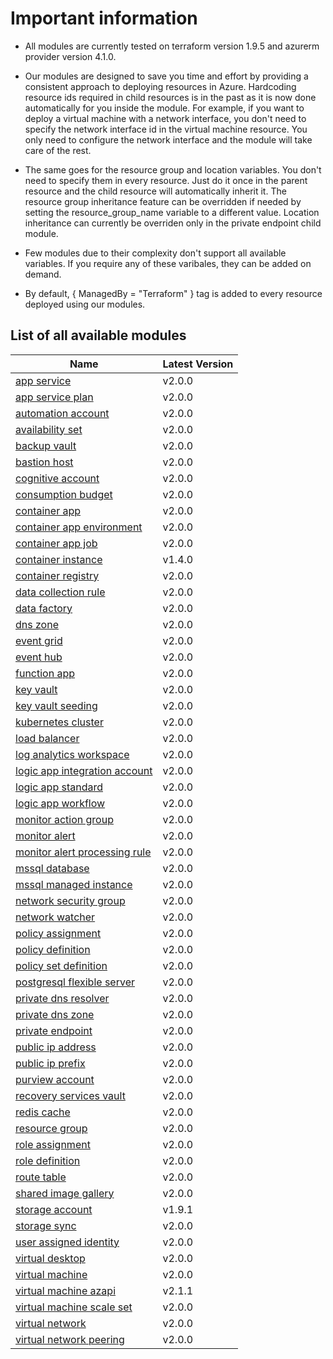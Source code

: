 # Important information
* All modules are currently tested on terraform version 1.9.5 and azurerm provider version 4.1.0.

* Our modules are designed to save you time and effort by providing a consistent approach to deploying resources in Azure. Hardcoding resource ids required in child resources is in the past as it is now done automatically for you inside the module. For example, if you want to deploy a virtual machine with a network interface, you don't need to specify the network interface id in the virtual machine resource. You only need to configure the network interface and the module will take care of the rest.

* The same goes for the resource group and location variables. You don't need to specify them in every resource. Just do it once in the parent resource and the child resource will automatically inherit it. The resource group inheritance feature can be overridden if needed by setting the resource_group_name variable to a different value. Location inheritance can currently be overriden only in the private endpoint child module.

* Few modules due to their complexity don't support all available variables. If you require any of these varibales, they can be added on demand.

* By default, { ManagedBy = "Terraform" } tag is added to every resource deployed using our modules.

## List of all available modules


| Name | Latest Version |
| ---- | -------------- |
| [app service](./app-service/README.md) | v2.0.0 |
| [app service plan](./app-service-plan/README.md) | v2.0.0 |
| [automation account](./automation-account/README.md) | v2.0.0 |
| [availability set](./availability-set/README.md) | v2.0.0 |
| [backup vault](./backup-vault/README.md) | v2.0.0 |
| [bastion host](./bastion-host/README.md) | v2.0.0 |
| [cognitive account](./cognitive-account/README.md) | v2.0.0 |
| [consumption budget](./consumption-budget/README.md) | v2.0.0 |
| [container app](./container-app/README.md) | v2.0.0 |
| [container app environment](./container-app-environment/README.md) | v2.0.0 |
| [container app job](./container-app-job/README.md) | v2.0.0 |
| [container instance](./container-instance/README.md) | v1.4.0 |
| [container registry](./container-registry/README.md) | v2.0.0 |
| [data collection rule](./data-collection-rule/README.md) | v2.0.0 |
| [data factory](./data-factory/README.md) | v2.0.0 |
| [dns zone](./dns-zone/README.md) | v2.0.0 |
| [event grid](./event-grid/README.md) | v2.0.0 |
| [event hub](./event-hub/README.md) | v2.0.0 |
| [function app](./function-app/README.md) | v2.0.0 |
| [key vault](./key-vault/README.md) | v2.0.0 |
| [key vault seeding](./key-vault-seeding/README.md) | v2.0.0 |
| [kubernetes cluster](./kubernetes-cluster/README.md) | v2.0.0 |
| [load balancer](./load-balancer/README.md) | v2.0.0 |
| [log analytics workspace](./log-analytics-workspace/README.md) | v2.0.0 |
| [logic app integration account](./logic-app-integration-account/README.md) | v2.0.0 |
| [logic app standard](./logic-app-standard/README.md) | v2.0.0 |
| [logic app workflow](./logic-app-workflow/README.md) | v2.0.0 |
| [monitor action group](./monitor-action-group/README.md) | v2.0.0 |
| [monitor alert](./monitor-alert/README.md) | v2.0.0 |
| [monitor alert processing rule](./monitor-alert-processing-rule/README.md) | v2.0.0 |
| [mssql database](./mssql-database/README.md) | v2.0.0 |
| [mssql managed instance](./mssql-managed-instance/README.md) | v2.0.0 |
| [network security group](./network-security-group/README.md) | v2.0.0 |
| [network watcher](./network-watcher/README.md) | v2.0.0 |
| [policy assignment](./policy-assignment/README.md) | v2.0.0 |
| [policy definition](./policy-definition/README.md) | v2.0.0 |
| [policy set definition](./policy-set-definition/README.md) | v2.0.0 |
| [postgresql flexible server](./postgresql-flexible-server/README.md) | v2.0.0 |
| [private dns resolver](./private-dns-resolver/README.md) | v2.0.0 |
| [private dns zone](./private-dns-zone/README.md) | v2.0.0 |
| [private endpoint](./private-endpoint/README.md) | v2.0.0 |
| [public ip address](./public-ip-address/README.md) | v2.0.0 |
| [public ip prefix](./public-ip-prefix/README.md) | v2.0.0 |
| [purview account](./purview-account/README.md) | v2.0.0 |
| [recovery services vault](./recovery-services-vault/README.md) | v2.0.0 |
| [redis cache](./redis-cache/README.md) | v2.0.0 |
| [resource group](./resource-group/README.md) | v2.0.0 |
| [role assignment](./role-assignment/README.md) | v2.0.0 |
| [role definition](./role-definition/README.md) | v2.0.0 |
| [route table](./route-table/README.md) | v2.0.0 |
| [shared image gallery](./shared-image-gallery/README.md) | v2.0.0 |
| [storage account](./storage-account/README.md) | v1.9.1 |
| [storage sync](./storage-sync/README.md) | v2.0.0 |
| [user assigned identity](./user-assigned-identity/README.md) | v2.0.0 |
| [virtual desktop](./virtual-desktop/README.md) | v2.0.0 |
| [virtual machine](./virtual-machine/README.md) | v2.0.0 |
| [virtual machine azapi](./virtual-machine-azapi/README.md) | v2.1.1 |
| [virtual machine scale set](./virtual-machine-scale-set/README.md) | v2.0.0 |
| [virtual network](./virtual-network/README.md) | v2.0.0 |
| [virtual network peering](./virtual-network-peering/README.md) | v2.0.0 |

